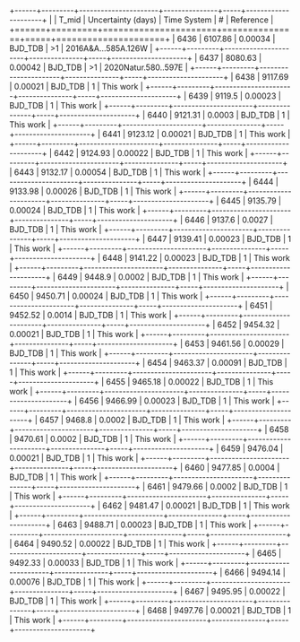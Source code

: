 +------+---------+----------------------+---------------+-----+---------------------+
|      |   T_mid |   Uncertainty (days) | Time System   | #   | Reference           |
+======+=========+======================+===============+=====+=====================+
| 6436 | 6107.86 |              0.00034 | BJD_TDB       | >1  | 2016A&A...585A.126W |
+------+---------+----------------------+---------------+-----+---------------------+
| 6437 | 8080.63 |              0.00042 | BJD_TDB       | >1  | 2020Natur.580..597E |
+------+---------+----------------------+---------------+-----+---------------------+
| 6438 | 9117.69 |              0.00021 | BJD_TDB       | 1   | This work           |
+------+---------+----------------------+---------------+-----+---------------------+
| 6439 | 9119.5  |              0.00023 | BJD_TDB       | 1   | This work           |
+------+---------+----------------------+---------------+-----+---------------------+
| 6440 | 9121.31 |              0.0003  | BJD_TDB       | 1   | This work           |
+------+---------+----------------------+---------------+-----+---------------------+
| 6441 | 9123.12 |              0.00021 | BJD_TDB       | 1   | This work           |
+------+---------+----------------------+---------------+-----+---------------------+
| 6442 | 9124.93 |              0.00022 | BJD_TDB       | 1   | This work           |
+------+---------+----------------------+---------------+-----+---------------------+
| 6443 | 9132.17 |              0.00054 | BJD_TDB       | 1   | This work           |
+------+---------+----------------------+---------------+-----+---------------------+
| 6444 | 9133.98 |              0.00026 | BJD_TDB       | 1   | This work           |
+------+---------+----------------------+---------------+-----+---------------------+
| 6445 | 9135.79 |              0.00024 | BJD_TDB       | 1   | This work           |
+------+---------+----------------------+---------------+-----+---------------------+
| 6446 | 9137.6  |              0.0027  | BJD_TDB       | 1   | This work           |
+------+---------+----------------------+---------------+-----+---------------------+
| 6447 | 9139.41 |              0.00023 | BJD_TDB       | 1   | This work           |
+------+---------+----------------------+---------------+-----+---------------------+
| 6448 | 9141.22 |              0.00023 | BJD_TDB       | 1   | This work           |
+------+---------+----------------------+---------------+-----+---------------------+
| 6449 | 9448.9  |              0.0002  | BJD_TDB       | 1   | This work           |
+------+---------+----------------------+---------------+-----+---------------------+
| 6450 | 9450.71 |              0.00024 | BJD_TDB       | 1   | This work           |
+------+---------+----------------------+---------------+-----+---------------------+
| 6451 | 9452.52 |              0.0014  | BJD_TDB       | 1   | This work           |
+------+---------+----------------------+---------------+-----+---------------------+
| 6452 | 9454.32 |              0.00021 | BJD_TDB       | 1   | This work           |
+------+---------+----------------------+---------------+-----+---------------------+
| 6453 | 9461.56 |              0.00029 | BJD_TDB       | 1   | This work           |
+------+---------+----------------------+---------------+-----+---------------------+
| 6454 | 9463.37 |              0.00091 | BJD_TDB       | 1   | This work           |
+------+---------+----------------------+---------------+-----+---------------------+
| 6455 | 9465.18 |              0.00022 | BJD_TDB       | 1   | This work           |
+------+---------+----------------------+---------------+-----+---------------------+
| 6456 | 9466.99 |              0.00023 | BJD_TDB       | 1   | This work           |
+------+---------+----------------------+---------------+-----+---------------------+
| 6457 | 9468.8  |              0.0002  | BJD_TDB       | 1   | This work           |
+------+---------+----------------------+---------------+-----+---------------------+
| 6458 | 9470.61 |              0.0002  | BJD_TDB       | 1   | This work           |
+------+---------+----------------------+---------------+-----+---------------------+
| 6459 | 9476.04 |              0.00021 | BJD_TDB       | 1   | This work           |
+------+---------+----------------------+---------------+-----+---------------------+
| 6460 | 9477.85 |              0.0004  | BJD_TDB       | 1   | This work           |
+------+---------+----------------------+---------------+-----+---------------------+
| 6461 | 9479.66 |              0.0002  | BJD_TDB       | 1   | This work           |
+------+---------+----------------------+---------------+-----+---------------------+
| 6462 | 9481.47 |              0.00021 | BJD_TDB       | 1   | This work           |
+------+---------+----------------------+---------------+-----+---------------------+
| 6463 | 9488.71 |              0.00023 | BJD_TDB       | 1   | This work           |
+------+---------+----------------------+---------------+-----+---------------------+
| 6464 | 9490.52 |              0.00022 | BJD_TDB       | 1   | This work           |
+------+---------+----------------------+---------------+-----+---------------------+
| 6465 | 9492.33 |              0.00033 | BJD_TDB       | 1   | This work           |
+------+---------+----------------------+---------------+-----+---------------------+
| 6466 | 9494.14 |              0.00076 | BJD_TDB       | 1   | This work           |
+------+---------+----------------------+---------------+-----+---------------------+
| 6467 | 9495.95 |              0.00022 | BJD_TDB       | 1   | This work           |
+------+---------+----------------------+---------------+-----+---------------------+
| 6468 | 9497.76 |              0.00021 | BJD_TDB       | 1   | This work           |
+------+---------+----------------------+---------------+-----+---------------------+